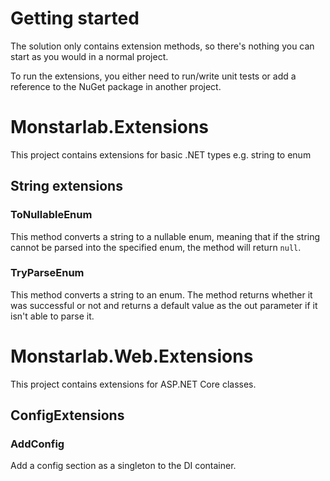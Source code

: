 # Getting started
The solution only contains extension methods, so there's nothing you can start as you would in a normal project.

To run the extensions, you either need to run/write unit tests or add a reference to the NuGet package in another project.

# Monstarlab.Extensions
This project contains extensions for basic .NET types e.g. string to enum

## String extensions

### ToNullableEnum
This method converts a string to a nullable enum, meaning that if the string cannot be parsed into the specified enum, the method will return `null`.

### TryParseEnum
This method converts a string to an enum. The method returns whether it was successful or not and returns a default value as the out parameter if it isn't able to parse it.


# Monstarlab.Web.Extensions
This project contains extensions for ASP.NET Core classes.

## ConfigExtensions

### AddConfig
Add a config section as a singleton to the DI container.